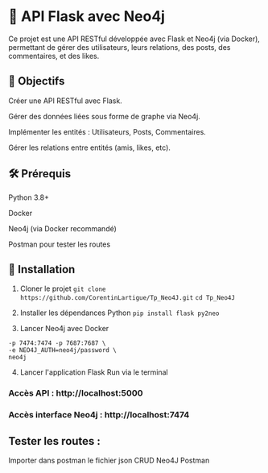 # 📘 API Flask avec Neo4j
Ce projet est une API RESTful développée avec Flask et Neo4j (via Docker), permettant de gérer des utilisateurs, leurs relations, des posts, des commentaires, et des likes.

## 🚀 Objectifs
Créer une API RESTful avec Flask.

Gérer des données liées sous forme de graphe via Neo4j.

Implémenter les entités : Utilisateurs, Posts, Commentaires.

Gérer les relations entre entités (amis, likes, etc).

## 🛠️ Prérequis
Python 3.8+

Docker

Neo4j (via Docker recommandé)

Postman pour tester les routes

## 🧱 Installation
1. Cloner le projet
   ``` git clone https://github.com/CorentinLartigue/Tp_Neo4J.git ```
   ``` cd Tp_Neo4J ```

2. Installer les dépendances Python
   ``` pip install flask py2neo ```

3. Lancer Neo4j avec Docker
  ``` docker run --name neo4j -d \
  -p 7474:7474 -p 7687:7687 \
  -e NEO4J_AUTH=neo4j/password \
  neo4j
```

4. Lancer l'application Flask
  Run via le terminal

### Accès API : http://localhost:5000
### Accès interface Neo4j : http://localhost:7474

## Tester les routes :

Importer dans postman le fichier json CRUD Neo4J Postman
